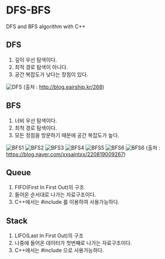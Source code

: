  DFS-BFS
 ========
DFS and BFS algorithm with C++


## DFS
1. 깊이 우선 탐색이다.
2. 최적 경로 탐색이 아니다.
3. 공간 복잡도가 낮다는 장점이 있다.

![DFS](https://t1.daumcdn.net/cfile/tistory/2123283A51FF79DB46)
(출처 : http://blog.eairship.kr/268)

## BFS
1. 너비 우선 탐색이다.
2. 최적 경로 탐색이다.
3. 모든 정점을 방문하기 때문에 공간 복잡도가 높다.

![BFS1](https://postfiles.pstatic.net/20160923_200/xxsaintxx_14746092859483TNl1_PNG/2.png?type=w3)
![BFS2](https://postfiles.pstatic.net/20160923_175/xxsaintxx_1474609305933fU8en_PNG/3.png?type=w3)
![BFS3](https://postfiles.pstatic.net/20160923_210/xxsaintxx_1474609432998J3bcw_PNG/4.png?type=w3)
![BFS4](https://postfiles.pstatic.net/20160923_146/xxsaintxx_1474609367831o2SYO_PNG/5.png?type=w3)
![BFS5](https://postfiles.pstatic.net/20160923_56/xxsaintxx_1474609515088eojEM_PNG/6.png?type=w3)
![BFS6](https://postfiles.pstatic.net/20160923_94/xxsaintxx_1474609515308Lx5i2_PNG/7.png?type=w3)
![BFS6](https://postfiles.pstatic.net/20160923_92/xxsaintxx_14746095154838ueHs_PNG/8.png?type=w3)
(출처 : https://blog.naver.com/xxsaintxx/220819009267)


## Queue
1. FIFO(First In First Out)의 구조
2. 들어온 순서대로 나가는 자료구조이다.
3. C++에서는 #include <queue>를 이용하여 사용가능하다.


## Stack
1. LIFO(Last In First Out)의 구조
2. 나중에 들어온 데이터가 첫번째로 나가는 자료구조이다.
3. C++에서는 #include <stack>으로 사용가능하다.
